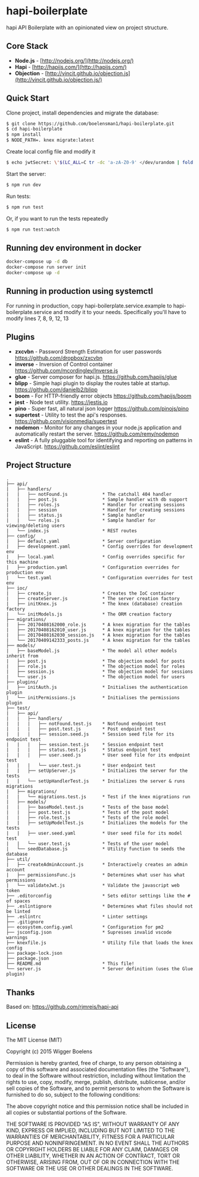 # hapi-boilerplate

hapi API Boilerplate with an opinionated view on project structure.

## Core Stack

- **Node.js** - [http://nodejs.org/](http://nodejs.org/)
- **Hapi** - [http://hapijs.com/](http://hapijs.com/)
- **Objection** - [http://vincit.github.io/objection.js](http://vincit.github.io/objection.js/)

## Quick Start

Clone project, install dependencies and migrate the database:

```bash
$ git clone https://github.com/boelensman1/hapi-boilerplate.git
$ cd hapi-boilerplate
$ npm install
$ NODE_PATH=. knex migrate:latest
```

Create local config file and modify it

```bash
$ echo jwtSecret: \'$(LC_ALL=C tr -dc 'a-zA-Z0-9' </dev/urandom | fold -w 32 | head -n 1)\' > config/local.yaml
```

Start the server:

```bash
$ npm run dev
```

Run tests:

```bash
$ npm run test
```

Or, if you want to run the tests repeatedly

```bash
$ npm run test:watch
```

## Running dev environment in docker

```bash
docker-compose up -d db
docker-compose run server init
docker-compose up -d
```

## Running in production using systemctl

For running in production, copy hapi-boilerplate.service.example to hapi-boilerplate.service and modify it to your needs. Specifically you'll have to modify lines 7, 8, 9, 12, 13

## Plugins

- **zxcvbn** - Password Strength Estimation for user passwords
  https://github.com/dropbox/zxcvbn
- **inverse** - Inversion of Control container
  https://github.com/mcordingley/Inverse.js
- **glue** - Server composer for hapi.js.
  https://github.com/hapijs/glue
- **blipp** - Simple hapi plugin to display the routes table at startup.
  https://github.com/danielb2/blipp
- **boom** - For HTTP-friendly error objects
  https://github.com/hapijs/boom
- **jest** - Node test utility.
  https://jestjs.io
- **pino** - Super fast, all natural json logger
  https://github.com/pinojs/pino
- **supertest** - Utility to test the api's responses.
  https://github.com/visionmedia/supertest
- **nodemon** - Monitor for any changes in your node.js application and automatically restart the server.
  https://github.com/remy/nodemon
- **eslint** - A fully pluggable tool for identifying and reporting on patterns in JavaScript.
  https://github.com/eslint/eslint

## Project Structure

```
.
├── api/
|   ├── handlers/
|   |   ├── notFound.js             * The catchall 404 handler
|   |   ├── post.js                 * Sample handler with db support
|   |   ├── roles.js                * Handler for creating sessions
|   |   ├── session                 * Handler for creating sessions
|   |   ├── status.js               * Sample handler
|   |   └── roles.js                * Sample handler for viewing/deleting users
|   └── index.js                    * REST routes
├── config/
|   ├── default.yaml                * Server configuration
|   ├── development.yaml            * Config overrides for development env
|   ├── local.yaml                  * Config overrides specific for this machine
|   ├── production.yaml             * Configuration overrides for production env
|   └── test.yaml                   * Configuration overrides for test env
├── ioc/
|   ├── create.js                   * Creates the IoC container
|   ├── createServer.js             * The server creation factory
|   ├── initKnex.js                 * The knex (database) creation factory
|   └── initModels.js               * The ORM creation factory
├── migrations/
|   ├── 20170408162000_role.js      * A knex migration for the tables
|   ├── 20170408162010_user.js      * A knex migration for the tables
|   ├── 20170408162030_session.js   * A knex migration for the tables
|   └── 20170409142333_posts.js     * A knex migration for the tables
├── models/
|   ├── baseModel.js                * The model all other models inherit from
|   ├── post.js                     * The objection model for posts
|   ├── role.js                     * The objection model for roles
|   ├── session.js                  * The objection model for sessions
|   └── user.js                     * The objection model for users
├── plugins/
|   ├── initAuth.js                 * Initialises the authentication plugin
|   └── initPermissions.js          * Initialises the permissions plugin
├── test/
|   ├── api/
|   |   ├── handlers/
|   |   |   ├── notFound.test.js    * Notfound endpoint test
|   |   |   ├── post.test.js        * Post endpoint test
|   |   |   ├── session.seed.js     * Session seed file for its endpoint test
|   |   |   ├── session.test.js     * Session endpoint test
|   |   |   ├── status.test.js      * Status endpoint test
|   |   |   ├── user.seed.js        * User seed file for its endpoint test
|   |   |   └── user.test.js        * User endpoint test
|   |   ├── setUpServer.js          * Initializes the server for the tests
|   |   └── setUpHandlerTest.js     * Initializes the server & runs migrations
|   ├── migrations/
|   |   └── migrations.test.js      * Test if the knex migrations run
|   ├── models/
|   |   ├── baseModel.test.js       * Tests of the base model
|   |   ├── post.test.js            * Tests of the post model
|   |   ├── role.test.js            * Tests of the role model
|   |   ├── setUpModelTest.js       * Initializes the models for the tests
|   |   ├── user.seed.yaml          * User seed file for its model test
|   |   └── user.test.js            * Tests of the user model
|   └── seedDatabase.js             * Utility function to seeds the database
├── util/
|   ├── createAdminAccount.js       * Interactively creates an admin account
|   ├── permissionsFunc.js          * Determines what user has what permissions
|   └── validateJwt.js              * Validate the javascript web token
├── .editorconfig                   * Sets editor settings like the # of spaces
├── .eslintignore                   * Determines what files should not be linted
├── .eslintrc                       * Linter settings
├── .gitignore
├── ecosystem.config.yaml           * Configuration for pm2
├── jsconfig.json                   * Supresses invalid vscode warnings
├── knexfile.js                     * Utility file that loads the knex config
├── package-lock.json
├── package.json
├── README.md                       * This file!
└── server.js                       * Server definition (uses the Glue plugin)
```

## Thanks

Based on: https://github.com/rjmreis/hapi-api

## License

The MIT License (MIT)

Copyright (c) 2015 Wigger Boelens

Permission is hereby granted, free of charge, to any person obtaining a copy
of this software and associated documentation files (the "Software"), to deal
in the Software without restriction, including without limitation the rights
to use, copy, modify, merge, publish, distribute, sublicense, and/or sell
copies of the Software, and to permit persons to whom the Software is
furnished to do so, subject to the following conditions:

The above copyright notice and this permission notice shall be included in all
copies or substantial portions of the Software.

THE SOFTWARE IS PROVIDED "AS IS", WITHOUT WARRANTY OF ANY KIND, EXPRESS OR
IMPLIED, INCLUDING BUT NOT LIMITED TO THE WARRANTIES OF MERCHANTABILITY,
FITNESS FOR A PARTICULAR PURPOSE AND NONINFRINGEMENT. IN NO EVENT SHALL THE
AUTHORS OR COPYRIGHT HOLDERS BE LIABLE FOR ANY CLAIM, DAMAGES OR OTHER
LIABILITY, WHETHER IN AN ACTION OF CONTRACT, TORT OR OTHERWISE, ARISING FROM,
OUT OF OR IN CONNECTION WITH THE SOFTWARE OR THE USE OR OTHER DEALINGS IN THE
SOFTWARE.

